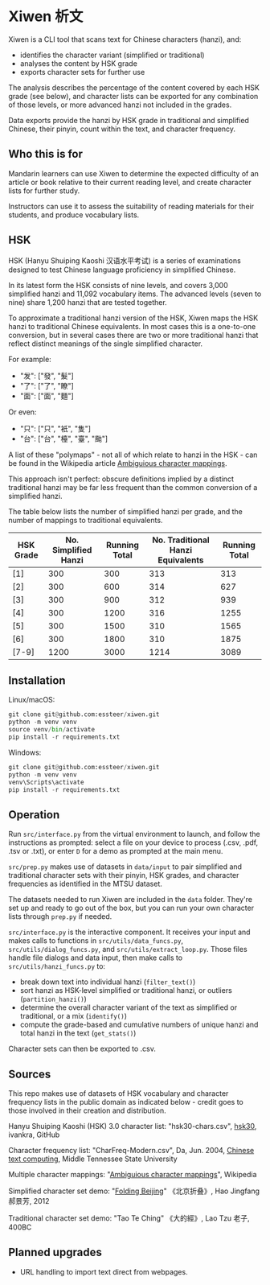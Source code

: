 # Xiwen 析文

Xiwen is a CLI tool that scans text for Chinese characters (hanzi), and:

- identifies the character variant (simplified or traditional)
- analyses the content by HSK grade
- exports character sets for further use

The analysis describes the percentage of the content covered by each HSK grade (see below), and character lists can be exported for any combination of those levels, or more advanced hanzi not included in the grades.

Data exports provide the hanzi by HSK grade in traditional and simplified Chinese, their pinyin, count within the text, and character frequency.

## Who this is for

Mandarin learners can use Xiwen to determine the expected difficulty of an article or book relative to their current reading level, and create character lists for further study.

Instructors can use it to assess the suitability of reading materials for their students, and produce vocabulary lists.

## HSK

HSK (Hanyu Shuiping Kaoshi 汉语水平考试) is a series of examinations designed to test Chinese language proficiency in simplified Chinese.

In its latest form the HSK consists of nine levels, and covers 3,000 simplified hanzi and 11,092 vocabulary items. The advanced levels (seven to nine) share 1,200 hanzi that are tested together.

To approximate a traditional hanzi version of the HSK, Xiwen maps the HSK hanzi to traditional Chinese equivalents. In most cases this is a one-to-one conversion, but in several cases there are two or more traditional hanzi that reflect distinct meanings of the single simplified character.

For example:

- "发": ["發", "髮"]
- "了": ["了", "瞭"]
- "面": ["面", "麵"]

Or even:

- "只": ["只", "衹", "隻"]
- "台": ["台", "檯", "臺", "颱"]

A list of these "polymaps" - not all of which relate to hanzi in the HSK - can be found in the Wikipedia article [Ambiguious character mappings](https://en.wikipedia.org/wiki/Ambiguities_in_Chinese_character_simplification).

This approach isn't perfect: obscure definitions implied by a distinct traditional hanzi may be far less frequent than the common conversion of a simplified hanzi.

The table below lists the number of simplified hanzi per grade, and the number of mappings to traditional equivalents.

| HSK Grade | No. Simplified Hanzi | Running Total | No. Traditional Hanzi Equivalents | Running Total |
| --------- | -------------------- | ------------- | --------------------------------- | ------------- |
| [1]       | 300                  | 300           | 313                               | 313           |
| [2]       | 300                  | 600           | 314                               | 627           |
| [3]       | 300                  | 900           | 312                               | 939           |
| [4]       | 300                  | 1200          | 316                               | 1255          |
| [5]       | 300                  | 1500          | 310                               | 1565          |
| [6]       | 300                  | 1800          | 310                               | 1875          |
| [7-9]     | 1200                 | 3000          | 1214                              | 3089          |

## Installation

Linux/macOS:

```python
git clone git@github.com:essteer/xiwen.git
python -m venv venv
source venv/bin/activate
pip install -r requirements.txt
```

Windows:

```python
git clone git@github.com:essteer/xiwen.git
python -m venv venv
venv\Scripts\activate
pip install -r requirements.txt
```

## Operation

Run `src/interface.py` from the virtual environment to launch, and follow the instructions as prompted: select a file on your device to process (.csv, .pdf, .tsv or .txt), or enter `D` for a demo as prompted at the main menu.

`src/prep.py` makes use of datasets in `data/input` to pair simplified and traditional character sets with their pinyin, HSK grades, and character frequencies as identified in the MTSU dataset.

The datasets needed to run Xiwen are included in the `data` folder. They're set up and ready to go out of the box, but you can run your own character lists through `prep.py` if needed.

`src/interface.py` is the interactive component. It receives your input and makes calls to functions in `src/utils/data_funcs.py`, `src/utils/dialog_funcs.py`, and `src/utils/extract_loop.py`. Those files handle file dialogs and data input, then make calls to `src/utils/hanzi_funcs.py` to:

- break down text into individual hanzi (`filter_text()`)
- sort hanzi as HSK-level simplified or traditional hanzi, or outliers (`partition_hanzi()`)
- determine the overall character variant of the text as simplified or traditional, or a mix (`identify()`)
- compute the grade-based and cumulative numbers of unique hanzi and total hanzi in the text (`get_stats()`)

Character sets can then be exported to .csv.

## Sources

This repo makes use of datasets of HSK vocabulary and character frequency lists in the public domain as indicated below - credit goes to those involved in their creation and distribution.

Hanyu Shuiping Kaoshi (HSK) 3.0 character list:
"hsk30-chars.csv", [hsk30](https://github.com/ivankra/hsk30), ivankra, GitHub

Character frequency list:
"CharFreq-Modern.csv", Da, Jun. 2004, [Chinese text computing](http://lingua.mtsu.edu/chinese-computing), Middle Tennessee State University

Multiple character mappings:
"[Ambiguious character mappings](https://en.wikipedia.org/wiki/Ambiguities_in_Chinese_character_simplification)", Wikipedia

Simplified character set demo:
"[Folding Beijing](https://web.archive.org/web/20160822161228/http://jessica-hjf.blog.163.com/blog/static/278128102015240444791/)" 《北京折叠》, Hao Jingfang 郝景芳, 2012

Traditional character set demo:
"Tao Te Ching" 《大的經》, Lao Tzu 老子, 400BC

## Planned upgrades

- URL handling to import text direct from webpages.
